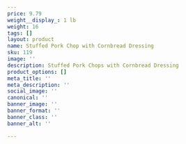 ```yaml
---
price: 9.79
weight__display_: 1 lb
weight: 16
tags: []
layout: product
name: Stuffed Pork Chop with Cornbread Dressing
sku: 119
image: ''
description: Stuffed Pork Chops with Cornbread Dressing
product_options: []
meta_title: ''
meta_description: ''
social_image: ''
canonical: ''
banner_image: ''
banner_format: ''
banner_class: ''
banner_alt: ''

---
```

